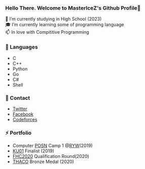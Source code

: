 ### Hello There. Welcome to MasterIceZ's Github Profile👋
 
 🏫 I’m currently studying in High School (2023)<br>
 🎓 I’m currently learning some of programming language <br>
 📫 In love with Compititive Programming<br>
### 💬 Languages
 - C
 - C++
 - Python
 - Go
 - C#
 - Shell
### 🎫 Contact
 - [Twitter](https://twitter.com/_ibwt)<br> 
 - [Facebook](https://www.facebook.com/Borworntat.D)<br>
 - [Codeforces](https://codeforces.com/profile/IceBorworntat)<br>
### ⚡ Portfolio
 - Computer [POSN](https://www.posn.or.th) Camp 1 @[RYW](https://www.rayongwit.ac.th)(2019)
 - [KU01](https://www.ku01.org) Finalist (2019)
 - [FHC2020](https://www.facebook.com/codingcompetitions/hacker-cup/) Qualification Round(2020)
 - [THACO](https://www.thaco.tech) Bronze Medal (2020)
<!--
**MasterIceZ/MasterIceZ** is a ✨ _special_ ✨ repository because its `README.md` (this file) appears on your GitHub profile.

Here are some ideas to get you started:

- 🔭 I’m currently working on ...
- 🌱 I’m currently learning ...
- 👯 I’m looking to collaborate on ...
- 🤔 I’m looking for help with ...
- 💬 Ask me about ...
- 📫 How to reach me: ...
- 😄 Pronouns: ...
- ⚡ Fun fact: ...
-->
